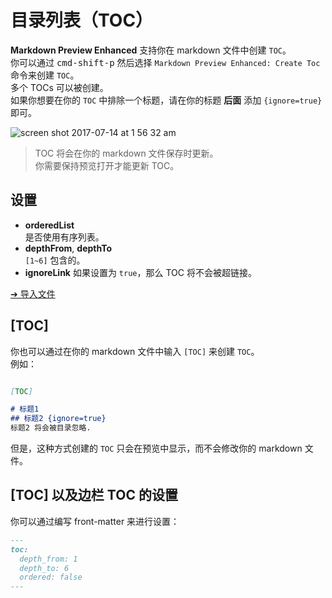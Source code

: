 # 目录列表（TOC）
**Markdown Preview Enhanced** 支持你在 markdown 文件中创建 `TOC`。  
你可以通过 <kbd>cmd-shift-p</kbd> 然后选择 `Markdown Preview Enhanced: Create Toc` 命令来创建 `TOC`。  
多个 TOCs 可以被创建。  
如果你想要在你的 `TOC` 中排除一个标题，请在你的标题 **后面** 添加 `{ignore=true}` 即可。

![screen shot 2017-07-14 at 1 56 32 am](https://user-images.githubusercontent.com/1908863/28201657-abf1ac78-6837-11e7-9a08-e785df68e19b.png)

> TOC 将会在你的 markdown 文件保存时更新。  
> 你需要保持预览打开才能更新 TOC。

## 设置  
* **orderedList**  
是否使用有序列表。
* **depthFrom**, **depthTo**  
`[1~6]` 包含的。   
* **ignoreLink**
如果设置为 `true`，那么 TOC 将不会被超链接。  

[➔ 导入文件](zh-cn/file-imports.md)

## [TOC]  
你也可以通过在你的 markdown 文件中输入 `[TOC]` 来创建 `TOC`。  
例如：  
```markdown  

[TOC]  

# 标题1
## 标题2 {ignore=true}
标题2 将会被目录忽略.  
```
但是，这种方式创建的 `TOC` 只会在预览中显示，而不会修改你的 markdown 文件。

## [TOC] 以及边栏 TOC 的设置

你可以通过编写 front-matter 来进行设置：
```markdown
---
toc:
  depth_from: 1
  depth_to: 6
  ordered: false
---
```
